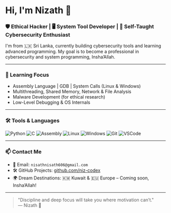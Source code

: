 # Hi, I'm Nizath 👋  
### 🛡️ Ethical Hacker | 🖥️ System Tool Developer | 🧠 Self-Taught Cybersecurity Enthusiast

I'm from 🇱🇰 Sri Lanka, currently building cybersecurity tools and learning advanced programming.
My goal is to become a professional in cybersecurity and system programming, Insha’Allah.


---

### 🧠 Learning Focus
- Assembly Language | GDB | System Calls (Linux & Windows)
- Multithreading, Shared Memory, Network & File Analysis
- Malware Development (for ethical research)
- Low-Level Debugging & OS Internals

---

### 🛠️ Tools & Languages

![Python](https://img.shields.io/badge/-Python-333?style=flat&logo=python)
![C](https://img.shields.io/badge/-C-333?style=flat&logo=c)
![Assembly](https://img.shields.io/badge/-Assembly-333?style=flat)
![Linux](https://img.shields.io/badge/-Linux-333?style=flat&logo=linux)
![Windows](https://img.shields.io/badge/-Windows-333?style=flat&logo=windows)
![Git](https://img.shields.io/badge/-Git-333?style=flat&logo=git)
![VSCode](https://img.shields.io/badge/-VSCode-333?style=flat&logo=visual-studio-code)

---

### 📫 Contact Me

- 💌 Email: `nisathnisath606@gmail.com`
- 🛠️ GitHub Projects: [github.com/niz-codex](https://github.com/nizath)
- 🌍 Dream Destinations: 🇰🇼 Kuwait & 🇪🇺 Europe – Coming soon, Insha’Allah!

---

> "Discipline and deep focus will take you where motivation can’t."  
> — Nizath 🧠
